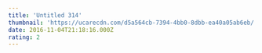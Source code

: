 ```yaml
---
title: 'Untitled 314'
thumbnail: 'https://ucarecdn.com/d5a564cb-7394-4bb0-8dbb-ea40a05ab6eb/'
date: 2016-11-04T21:18:16.000Z
rating: 2
---
```

